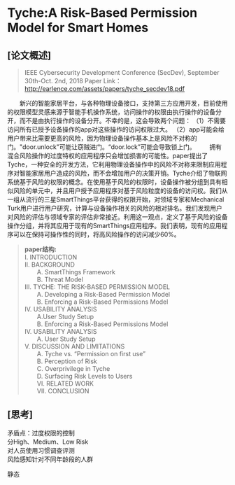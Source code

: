 # Tyche:A Risk-Based Permission Model for Smart Homes
## [论文概述]
> IEEE Cybersecurity Development Conference (SecDev), September 30th-Oct. 2nd, 2018
Paper Link：http://earlence.com/assets/papers/tyche_secdev18.pdf

&emsp;&emsp;新兴的智能家居平台，与各种物理设备接口，支持第三方应用开发，目前使用的权限模型灵感来源于智能手机操作系统，访问操作的权限由执行操作的设备分开，而不是由执行操作的设备分开。不幸的是，这会导致两个问题：
（1）不需要访问所有已授予设备操作的app对这些操作的访问权限过大。
（2）app可能会给用户带来比需要更高的风险，因为物理设备操作基本上是风险不对称的门。"door.unlock"可能让窃贼进门。“door.lock”可能会导致锁上门。
&emsp;&emsp;拥有混合风险操作的过度特权的应用程序只会增加损害的可能性。paper提出了Tyche，一种安全的开发方法，它利用物理设备操作中的风险不对称来限制应用程序对智能家居用户造成的风险，而不会增加用户的决策开销。Tyche介绍了物联网系统基于风险的权限的概念。在使用基于风险的权限时，设备操作被分组到具有相似风险的单元中，并且用户授予应用程序对基于风险粒度的设备的访问权。我们从一组从流行的三星SmartThings平台获得的权限开始，对领域专家和Mechanical Turk用户进行用户研究，计算与设备操作相关的风险的相对排名。我们发现用户对风险的评估与领域专家的评估非常接近。利用这一观点，定义了基于风险的设备操作分组，并将其应用于现有的SmartThings应用程序。我们表明，现有的应用程序可以在保持可操作性的同时，将高风险操作的访问减少60%。
>__paper结构:__   
>I. INTRODUCTION   
>II. BACKGROUND   
>&emsp;&emsp;A. SmartThings Framework  
>&emsp;&emsp;B. Threat Model   
>III. TYCHE: THE RISK-BASED PERMISSION MODEL   
>&emsp;&emsp;A. Developing a Risk-Based Permission Model   
>&emsp;&emsp;B. Enforcing a Risk-Based Permissions Model   
>IV. USABILITY ANALYSIS  
>&emsp;&emsp;A.User Study Setup  
>&emsp;&emsp;B. Enforcing a Risk-Based Permissions Model     
>IV. USABILITY ANALYSIS   
>&emsp;&emsp;A. User Study Setup  
>V. DISCUSSION AND LIMITATIONS    
>&emsp;&emsp;A. Tyche vs. “Permission on first use”   
>&emsp;&emsp;B. Perception of Risk      
>&emsp;&emsp;C. Overprivilege in Tyche   
>&emsp;&emsp;D. Surfacing Risk Levels to Users   
>&emsp;&emsp;VI. RELATED WORK  
>&emsp;&emsp;VII. CONCLUSION      
## [思考]  
矛盾点：过度权限的控制    
分High、Medium、Low Risk   
对人员使用习惯调查评测    
风险感知针对不同年龄段的人群   

静态

